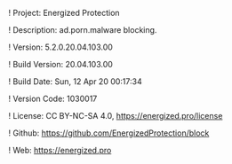 ! Project: Energized Protection

! Description: ad.porn.malware blocking.

! Version: 5.2.0.20.04.103.00

! Build Version: 20.04.103.00

! Build Date: Sun, 12 Apr 20 00:17:34

! Version Code: 1030017

! License: CC BY-NC-SA 4.0, https://energized.pro/license

! Github: https://github.com/EnergizedProtection/block

! Web: https://energized.pro
